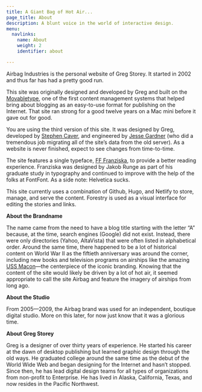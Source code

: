 ```yaml
---
title: A Giant Bag of Hot Air...
page_title: About
description: A blunt voice in the world of interactive design.
menu:
  navlinks:
    name: About
    weight: 2
    identifier: about

---
```

Airbag Industries is the personal website of Greg Storey. It started in 2002 and thus far has had a pretty good run.

This site was originally designed and developed by Greg and built on the [Movabletype](https://movabletype.org "Movabletype"), one of the first content management systems that helped bring about blogging as an easy-to-use format for publishing on the Internet. That site ran strong for a good twelve years on a Mac mini before it gave out for good.

You are using the third version of this site. It was designed by Greg, developed by [Stephen Caver](https://www.stephencaver.com "Stephen Caver"), and engineered by [Jesse Gardner](https://plasticmind.com "Plasticmind") (who did a tremendous job migrating all of the site’s data from the old server). As a website is never finished, expect to see changes from time-to-time.

The site features a single typeface, [FF Franziska](http://fffranziska.com "FF Franziska"), to provide a better reading experience. Franziska was designed by Jakob Runge as part of his graduate study in typography and continued to improve with the help of the folks at FontFont. As a side note: Helvetica sucks.

This site currently uses a combination of Github, Hugo, and Netlify to store, manage, and serve the content. Forestry is used as a visual interface for editing the stories and links.

**About the Brandname**

The name came from the need to have a blog title starting with the letter “A” because, at the time, search engines (Google) did not exist. Instead, there were only directories (Yahoo, AltaVista) that were often listed in alphabetical order. Around the same time, there happened to be a lot of historical content on World War II as the fiftieth anniversary was around the corner, including new books and television programs on airships like the amazing [USS Macon](https://en.wikipedia.org/wiki/USS_Macon_(ZRS-5) "USS Macon")—the centerpiece of the iconic branding. Knowing that the content of the site would likely be driven by a lot of hot air, it seemed appropriate to call the site Airbag and feature the imagery of airships from long ago.

**About the Studio**

From 2005—2009, the Airbag brand was used for an independent, boutique digital studio. More on this later, for now just know that it was a glorious time.

**About Greg Storey**

Greg is a designer of over thirty years of experience. He started his career at the dawn of desktop publishing but learned graphic design through the old ways. He graduated college around the same time as the debut of the World Wide Web and began designing for the Internet and hasn’t stopped. Since then, he has lead digital design teams for all types of organizations from non-profit to Enterprise. He has lived in Alaska, California, Texas, and now resides in the Pacific Northwest.
